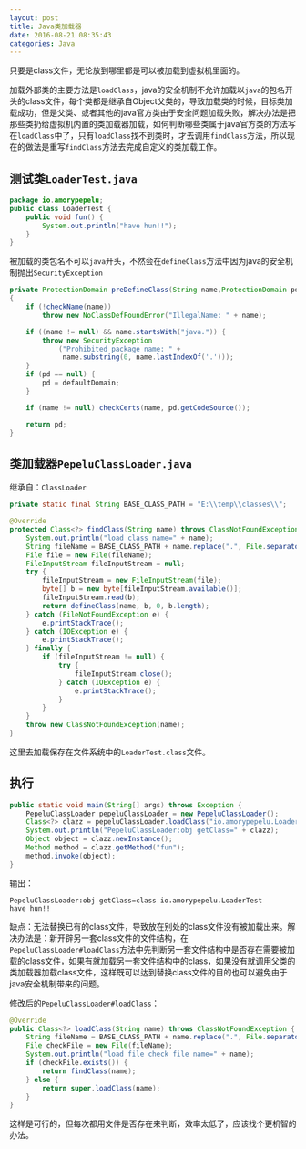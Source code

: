 ```yaml
---
layout: post
title: Java类加载器
date: 2016-08-21 08:35:43
categories: Java
---
```

只要是class文件，无论放到哪里都是可以被加载到虚拟机里面的。

<!-- more -->

加载外部类的主要方法是`loadClass`，java的安全机制不允许加载以`java`的包名开头的class文件，每个类都是继承自Object父类的，导致加载类的时候，目标类加载成功，但是父类、或者其他的java官方类由于安全问题加载失败，解决办法是把那些类扔给虚拟机内置的类加载器加载，如何判断哪些类属于java官方类的方法写在`loadClass`中了，只有`loadClass`找不到类时，才去调用`findClass`方法，所以现在的做法是重写`findClass`方法去完成自定义的类加载工作。

## 测试类`LoaderTest.java`

```java
package io.amorypepelu;
public class LoaderTest {
    public void fun() {
        System.out.println("have hun!!");
    }
}
```

被加载的类包名不可以`java`开头，不然会在`defineClass`方法中因为java的安全机制抛出`SecurityException`

```java
private ProtectionDomain preDefineClass(String name,ProtectionDomain pd)
{
    if (!checkName(name))
        throw new NoClassDefFoundError("IllegalName: " + name);

    if ((name != null) && name.startsWith("java.")) {
        throw new SecurityException
            ("Prohibited package name: " +
             name.substring(0, name.lastIndexOf('.')));
    }
    if (pd == null) {
        pd = defaultDomain;
    }

    if (name != null) checkCerts(name, pd.getCodeSource());

    return pd;
}
```

## 类加载器`PepeluClassLoader.java`

继承自：`ClassLoader`

```java
private static final String BASE_CLASS_PATH = "E:\\temp\\classes\\";

@Override
protected Class<?> findClass(String name) throws ClassNotFoundException {
    System.out.println("load class name=" + name);
    String fileName = BASE_CLASS_PATH + name.replace(".", File.separator) + ".class";
    File file = new File(fileName);
    FileInputStream fileInputStream = null;
    try {
        fileInputStream = new FileInputStream(file);
        byte[] b = new byte[fileInputStream.available()];
        fileInputStream.read(b);
        return defineClass(name, b, 0, b.length);
    } catch (FileNotFoundException e) {
        e.printStackTrace();
    } catch (IOException e) {
        e.printStackTrace();
    } finally {
        if (fileInputStream != null) {
            try {
                fileInputStream.close();
            } catch (IOException e) {
                e.printStackTrace();
            }
        }
    }
    throw new ClassNotFoundException(name);
}
```

这里去加载保存在文件系统中的`LoaderTest.class`文件。

## 执行

```java
public static void main(String[] args) throws Exception {
    PepeluClassLoader pepeluClassLoader = new PepeluClassLoader();
    Class<?> clazz = pepeluClassLoader.loadClass("io.amorypepelu.LoaderTest");
    System.out.println("PepeluClassLoader:obj getClass=" + clazz);
    Object object = clazz.newInstance();
    Method method = clazz.getMethod("fun");
    method.invoke(object);
}
```

输出：

```
PepeluClassLoader:obj getClass=class io.amorypepelu.LoaderTest
have hun!!
```

缺点：无法替换已有的class文件，导致放在别处的class文件没有被加载出来。解决办法是：新开辟另一套class文件的文件结构，在`PepeluClassLoader#loadClass`方法中先判断另一套文件结构中是否存在需要被加载的class文件，如果有就加载另一套文件结构中的class，如果没有就调用父类的类加载器加载class文件，这样既可以达到替换class文件的目的也可以避免由于java安全机制带来的问题。

修改后的`PepeluClassLoader#loadClass`：

```java
@Override
public Class<?> loadClass(String name) throws ClassNotFoundException {
    String fileName = BASE_CLASS_PATH + name.replace(".", File.separator) + ".class";
    File checkFile = new File(fileName);
    System.out.println("load file check file name=" + name);
    if (checkFile.exists()) {
        return findClass(name);
    } else {
        return super.loadClass(name);
    }
}
```

这样是可行的，但每次都用文件是否存在来判断，效率太低了，应该找个更机智的办法。
